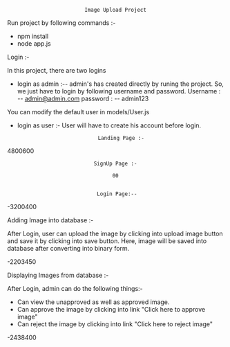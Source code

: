                              Image Upload Project


Run project by following commands :- 

* npm install
* node app.js


Login :- 

In this project, there are two logins
* login as admin :--
admin's has created directly by runing the project. So, we just have to login by following username and password.
Username : --  admin@admin.com
password : -- admin123

You can modify the default user in models/User.js

* login as user :-
User will have to create his account before login.

                                Landing Page :-

4800600









                                SignUp Page :-

                                      00
                                       
                                       
                                 Login Page:--
                                       
-3200400




Adding Image into database :-

After Login, user can upload the image by clicking into upload image button and save it by clicking into save button.
Here, image will be saved into database after converting into binary form.


-2203450

























Displaying Images from database :-

After Login, admin can do the following things:-
* Can view the unapproved as well as approved image.
* Can approve the image by clicking into link "Click here to approve image"
* Can reject the image by clicking into link "Click here to reject image"


-2438400





